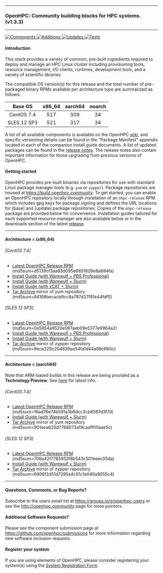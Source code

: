 
---

### OpenHPC: Community building blocks for HPC systems. (v1.3.3)

---

[![Components](https://img.shields.io/badge/components%20available-77-green.svg) ](https://github.com/openhpc/ohpc/wiki/Component-List-v1.3.3)
[![Additions](https://img.shields.io/badge/new%20additions-2-blue.svg) ](https://github.com/openhpc/ohpc/releases/tag/v1.3.3.GA)
[![Updates](https://img.shields.io/badge/updates-27%25-lightgrey.svg) ](https://github.com/openhpc/ohpc/releases/tag/v1.3.3.GA)
[![Tests](https://img.shields.io/badge/tests%20passing-100%25-brightgreen.svg) ](http://test.openhpc.community:8080/job/1.3.x/view/1.3.3/)


#### Introduction

This stack provides a variety of common, pre-built ingredients required to
deploy and manage an HPC Linux cluster including provisioning tools, resource
management, I/O clients, runtimes, development tools, and a variety of
scientific libraries.

The compatible OS version(s) for this release and the total number of
pre-packaged binary RPMs available per architecture type are summarized as follows:

Base OS     | x86_64  | aarch64  | noarch
:---:       | :---:   | :---:    | :---:
CentOS 7.4  | 517     | 309      | 34
SLES 12 SP3 | 521     | 317      | 34

A list of all available components is available on the OpenHPC
[wiki](https://github.com/openhpc/ohpc/wiki/Component-List-v1.3.3), and
specific versioning details can be found in the "Package Manifest" appendix
located in each of the companion install guide documents. A list of updated
packages can be found in the [release
notes](https://github.com/openhpc/ohpc/releases/tag/v1.3.3.GA). The release
notes also contain important information for those upgrading from previous
versions of OpenHPC.

#### Getting started

OpenHPC provides pre-built binaries via repositories for use with standard
Linux package manager tools (e.g. ```yum``` or ```zypper```). Package
repositories are housed at https://build.openhpc.community. To get started, you
can enable an OpenHPC repository locally through installation of an
```ohpc-release``` RPM which includes gpg keys for package signing and defines
the URL locations for [base] and [update] package repositories. Copies of the
```ohpc-release``` package are provided below for convenience. Installation guides 
tailored for each supported resource manager are also available below or in
the downloads section of the latest
[release](https://github.com/openhpc/ohpc/releases/tag/v1.3.3.GA).

---

#### Architecture = (x86_64)

###### [CentOS 7.4]
* [Latest OpenHPC Release RPM](https://github.com/openhpc/ohpc/releases/download/v1.3.GA/ohpc-release-1.3-1.el7.x86_64.rpm) (md5sum=d5139cf3aa83d095e6851628e8a684fa)
* [Install Guide (with Warewulf + PBS Professional)](https://github.com/openhpc/ohpc/releases/download/v1.3.3.GA/Install_guide-CentOS7-Warewulf-PBSPro-1.3.3-x86_64.pdf)
* [Install Guide (with Warewulf + Slurm)](https://github.com/openhpc/ohpc/releases/download/v1.3.3.GA/Install_guide-CentOS7-Warewulf-SLURM-1.3.3-x86_64.pdf)
* [Install Guide (with xCAT + Slurm)](https://github.com/openhpc/ohpc/releases/download/v1.3.3.GA/Install_guide-CentOS7-xCAT-SLURM-1.3.3-x86_64.pdf)
* [Tar Archive](http://build.openhpc.community/dist/1.3.3/OpenHPC-1.3.3.CentOS_7.x86_64.tar) mirror of yum repository (md5sum=84168becacb9cc8a787d37f81e44fdf5)

###### [SLES 12 SP3]
* [Latest OpenHPC Release RPM](https://github.com/openhpc/ohpc/releases/download/v1.3.GA/ohpc-release-1.3-1.sle12.x86_64.rpm) (md5sum=0a5954a9520e067aeb09e5377e9964a2)
* [Install Guide (with Warewulf + PBS Professional)](https://github.com/openhpc/ohpc/releases/download/v1.3.3.GA/Install_guide-SLE_12-Warewulf-PBSPro-1.3.3-x86_64.pdf)
* [Install Guide (with Warewulf + Slurm)](https://github.com/openhpc/ohpc/releases/download/v1.3.3.GA/Install_guide-SLE_12-Warewulf-SLURM-1.3.3-x86_64.pdf)
* [Tar Archive](http://build.openhpc.community/dist/1.3.3/OpenHPC-1.3.3.SLE_12.x86_64.tar) mirror of zypper repository (md5sum=9ece229c204839ae54fa1d44a98c660c)

---

#### Architecture = (aarch64)

Note that ARM-based builds in this release are being provided as a **Technology Preview**. See [here](https://github.com/openhpc/ohpc/wiki/ARM-Tech-Preview) for latest info.

###### [CentOS 7.4]
* [Latest OpenHPC Release RPM](https://github.com/openhpc/ohpc/releases/download/v1.3.GA/ohpc-release-1.3-1.el7.aarch64.rpm) (md5sum=16ad76e74b591a3b6dcc3cb8597d3f7d)
* [Install Guide (with Warewulf + Slurm)](https://github.com/openhpc/ohpc/releases/download/v1.3.3.GA/Install_guide-CentOS7-Warewulf-SLURM-1.3.3-aarch64.pdf)
* [Tar Archive](http://build.openhpc.community/dist/1.3.3/OpenHPC-1.3.3.CentOS_7.aarch64.tar) mirror of yum repository (md5sum=901eea625d7768073a19caaff00aae5c)

###### [SLES 12 SP3]
* [Latest OpenHPC Release RPM](https://github.com/openhpc/ohpc/releases/download/v1.3.GA/ohpc-release-1.3-1.sle12.aarch64.rpm) (md5sum=706a42f7785952f8b543c501eeec05da)
* [Install Guide (with Warewulf + Slurm)](https://github.com/openhpc/ohpc/releases/download/v1.3.3.GA/Install_guide-SLE_12-Warewulf-SLURM-1.3.3-aarch64.pdf)
* [Tar Archive](http://build.openhpc.community/dist/1.3.3/OpenHPC-1.3.3.SLE_12.aarch64.tar) mirror of zypper repository (md5sum=6806f2d51d7295a4c91c1e040a9055c4)

---

#### Questions, Comments, or Bug Reports?

Subscribe to the users email list at https://groups.io/g/openhpc-users or see
the http://openhpc.community page for more pointers.

#### Additional Software Requests?

Please see the component submission page at
https://github.com/openhpc/submissions for more information regarding new
software inclusion requests.

#### Register your system

If you are using elements of OpenHPC, please consider registering your
system(s) using the [System Registration
Form](https://drive.google.com/open?id=1KvFM5DONJigVhOlmDpafNTDDRNTYVdolaYYzfrHkOWI).


